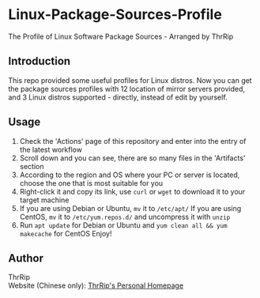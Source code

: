# Linux-Package-Sources-Profile

The Profile of Linux Software Package Sources - Arranged by ThrRip

## Introduction
This repo provided some useful profiles for Linux distros. Now you can get the package sources profiles with 12 location of mirror servers provided, and 3 Linux distros supported - directly, instead of edit by yourself.

## Usage
1. Check the 'Actions' page of this repository and enter into the entry of the latest workflow
2. Scroll down and you can see, there are so many files in the 'Artifacts' section
3. According to the region and OS where your PC or server is located, choose the one that is most suitable for you
4. Right-click it and copy its link, use `curl` or `wget` to download it to your target machine
5. If you are using Debian or Ubuntu, `mv` it to `/etc/apt/`
   If you are using CentOS, `mv` it to `/etc/yum.repos.d/` and uncompress it with `unzip`
6. Run `apt update` for Debian or Ubuntu and `yum clean all && yum makecache` for CentOS
Enjoy!

## Author
ThrRip  
Website (Chinese only): [ThrRip's Personal Homepage](https://thrrip.space)
